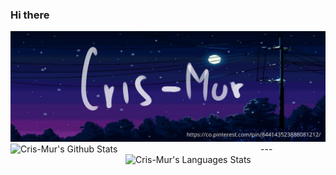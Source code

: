 ### Hi there 
<img alt="Cris-mur Wall img" src="./bio_img.png" class="responsive"/>
---
<img width="400"  img align="left" alt="Cris-Mur's Github Stats" src="https://github-readme-stats.vercel.app/api?username=cris-mur&show_icons=true&theme=dark" class="responsive" />
<img width="320" img align="right" alt="Cris-Mur's Languages Stats" src="https://github-readme-stats.vercel.app/api/top-langs/?username=cris-mur&layout=compact&theme=dark" class="responsive"/>
